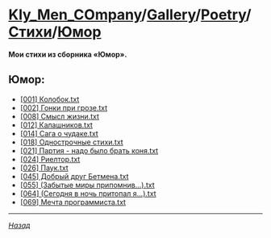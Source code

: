 ﻿# [Kly_Men_COmpany][]/[Gallery][]/[Poetry][]/[Стихи][]/[Юмор][]

**Мои стихи из сборника «Юмор».**

## Юмор:

- [\[001\] Колобок.txt](https://github.com/aleksusklim/Poetry/blob/master/Стихи/Юмор/\[001\]%20Колобок.txt.md)
- [\[002\] Гонки при грозе.txt](https://github.com/aleksusklim/Poetry/blob/master/Стихи/Юмор/\[002\]%20Гонки%20при%20грозе.txt.md)
- [\[008\] Смысл жизни.txt](https://github.com/aleksusklim/Poetry/blob/master/Стихи/Юмор/\[008\]%20Смысл%20жизни.txt.md)
- [\[012\] Калашников.txt](https://github.com/aleksusklim/Poetry/blob/master/Стихи/Юмор/\[012\]%20Калашников.txt.md)
- [\[014\] Сага о чудаке.txt](https://github.com/aleksusklim/Poetry/blob/master/Стихи/Юмор/\[014\]%20Сага%20о%20чудаке.txt.md)
- [\[018\] Однострочные стихи.txt](https://github.com/aleksusklim/Poetry/blob/master/Стихи/Юмор/\[018\]%20Однострочные%20стихи.txt.md)
- [\[021\] Партия - надо было брать коня.txt](https://github.com/aleksusklim/Poetry/blob/master/Стихи/Юмор/\[021\]%20Партия%20-%20надо%20было%20брать%20коня.txt.md)
- [\[024\] Риелтор.txt](https://github.com/aleksusklim/Poetry/blob/master/Стихи/Юмор/\[024\]%20Риелтор.txt.md)
- [\[026\] Паук.txt](https://github.com/aleksusklim/Poetry/blob/master/Стихи/Юмор/\[026\]%20Паук.txt.md)
- [\[045\] Добрый друг Бетмена.txt](https://github.com/aleksusklim/Poetry/blob/master/Стихи/Юмор/\[045\]%20Добрый%20друг%20Бетмена.txt.md)
- [\[055\] (Забытые миры припомнив...).txt](https://github.com/aleksusklim/Poetry/blob/master/Стихи/Юмор/\[055\]%20(Забытые%20миры%20припомнив...).txt.md)
- [\[064\] (Сегодня в ночь притопал я…).txt](https://github.com/aleksusklim/Poetry/blob/master/Стихи/Юмор/\[064\]%20(Сегодня%20в%20ночь%20притопал%20я…).txt.md)
- [\[069\] Мечта программиста.txt](https://github.com/aleksusklim/Poetry/blob/master/Стихи/Юмор/\[069\]%20Мечта%20программиста.txt.md)

---

_[Назад][Стихи]_

[Kly_Men_COmpany]: https://github.com/aleksusklim/Kly_Men_COmpany "Kly_Men_COmpany"
[Gallery]: https://github.com/aleksusklim/Kly_Men_COmpany/tree/master/Gallery/ "Kly_Men_COmpany/Gallery/"
[Poetry]: https://github.com/aleksusklim/Poetry/ "Kly_Men_COmpany/Gallery/Poetry/"
[Стихи]: https://github.com/aleksusklim/Poetry/tree/master/Стихи/ "Kly_Men_COmpany/Gallery/Poetry/Стихи/"
[Юмор]: https://github.com/aleksusklim/Poetry/tree/master/Стихи/Юмор/ "Kly_Men_COmpany/Gallery/Poetry/Стихи/Юмор/"